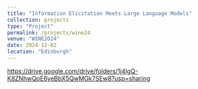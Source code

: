 ```yaml
---
title: "Information Elicitation Meets Large Language Models"
collection: projects
type: "Project"
permalink: /projects/wine24
venue: "WINE2024"
date: 2024-12-02
location: "Edinburgh"
---
```


https://drive.google.com/drive/folders/1j4lgQ-K8ZNhwQoE6yeBbX5QwMGk7SEw8?usp=sharing